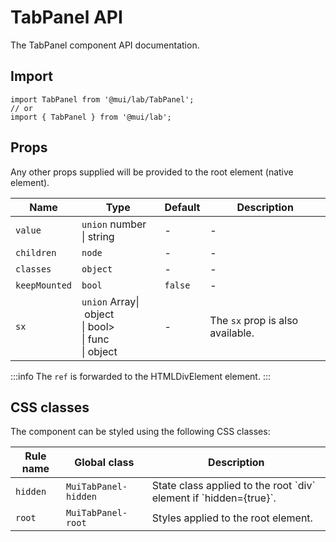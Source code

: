 # TabPanel API

The TabPanel component API documentation.

## Import

```
import TabPanel from '@mui/lab/TabPanel';
// or
import { TabPanel } from '@mui/lab';
```

## Props

Any other props supplied will be provided to the root element (native element).

| Name | Type | Default | Description |
| --- | --- | --- | --- |
| `value` | `union` number<br>\| string | - | - |
| `children` | `node` | - | - |
| `classes` | `object` | - | - |
| `keepMounted` | `bool` | `false` | - |
| `sx` | `union` Array\| object<br>\| bool><br>\| func<br>\| object | - | The `sx` prop is also available. |

:::info
The `ref` is forwarded to the HTMLDivElement element.
:::

## CSS classes

The component can be styled using the following CSS classes:

| Rule name | Global class | Description |
| --- | --- | --- |
| `hidden` | `MuiTabPanel-hidden` | State class applied to the root \`div\` element if \`hidden={true}\`. |
| `root` | `MuiTabPanel-root` | Styles applied to the root element. |